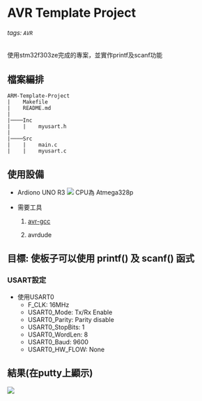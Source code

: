 # AVR Template Project
###### tags: `AVR`
使用stm32f303ze完成的專案，並實作printf及scanf功能

## 檔案編排
```
ARM-Template-Project
|    Makefile
|    README.md
|
|────Inc
|    |    myusart.h
|
|────Src
|    |    main.c 
|    |    myusart.c
```

## 使用設備
- Ardiono UNO R3
  ![](https://i.imgur.com/AZhx57D.png)
  CPU為 Atmega328p
  
- 需要工具
  1. [avr-gcc](https://blog.zakkemble.net/avr-gcc-builds/)

  2. avrdude

## 目標: 使板子可以使用 printf() 及 scanf() 函式
### USART設定
- 使用USART0
  - F_CLK:           16MHz
  - USART0_Mode:     Tx/Rx Enable
  - USART0_Parity:   Parity disable
  - USART0_StopBits: 1
  - USART0_WordLen:  8
  - USART0_Baud:     9600
  - USART0_HW_FLOW:  None

## 結果(在putty上顯示)
  ![](https://i.imgur.com/EfIvBQZ.png)

